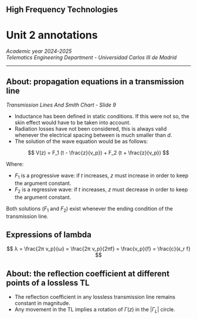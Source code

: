 ## High Frequency Technologies <!-- omit in toc -->

# Unit 2 annotations

*Academic year 2024-2025*  
*Telematics Engineering Department - Universidad Carlos III de Madrid*

---

## About: propagation equations in a transmission line

*Transmission Lines And Smith Chart - Slide 9*

* Inductance has been defined in static conditions. If this were not so, the
  skin effect would have to be taken into account.
* Radiation losses have not been considered, this is always valid whenever
  the electrical spacing between is much smaller than $d$.
* The solution of the wave equation would be as follows:

$$
V(z) = F_1 (t - \frac{z}{v_p})  + F_2 (t + \frac{z}{v_p})
$$

Where:

* $F_1$ is a progressive wave: if $t$ increases, $z$ must increase in order to
  keep the argument constant.
* $F_2$ is a regressive wave: if $t$ increases, $z$ must decrease in order to
  keep the argument constant.

Both solutions ($F_1$ and $F_2$) exist whenever the ending condition of the
transmission line.

## Expressions of lambda

$$
λ = \frac{2π v_p}{ω} = \frac{2π v_p}{2πf} = \frac{v_p}{f} = \frac{c}{ϵ_r f}
$$

## About: the reflection coefficient at different points of a lossless TL

* The reflection coefficient in any lossless transmission line remains constant
  in magnitude.
* Any movement in the TL implies a rotation of $Γ(z)$ in the $|Γ_L|$ circle.
